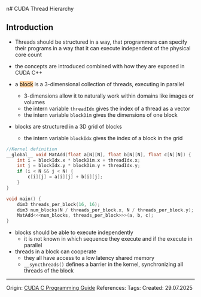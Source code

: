 n# CUDA Thread Hierarchy

## Introduction

- Threads should be structured in a way, that programmers can specify their programs in a way that it can execute independent of the physical core count
- the concepts are introduced combined with how they are exposed in CUDA C++

- a <mark style="background: #FFB86CA6;">block</mark> is a 3-dimensional collection of threads, executing in parallel
	- 3-dimensions allow it to naturally work within domains like images or volumes
	- the intern variable `threadIdx` gives the index of a thread as a vector
	- the intern variable `blockDim` gives the dimensions of one block
- blocks are structured in a 3D grid of blocks
	- the intern variable `blockIdx` gives the index of a block in the grid

```c++
//Kernel definition
__global__ void MatAdd(float a[N][N], float b[N][N], float c[N][N]) {
	int i = blockIdx.x * blockDim.x + threadIdx.x;
	int j = blockIdx.y * blockDim.y + threadIdx.y;
	if (i < N && j < N) {
		c[i][j] = a[i][j] + b[i][j];
	}
}

void main() {
	dim3 threads_per_block(16, 16);
	dim3 num_blocks(N / threads_per_block.x, N / threads_per_block.y);
	MatAdd<<<num_blocks, threads_per_block>>>(a, b, c);
}
```

- blocks should be able to execute independently
	- it is not known in which sequence they execute and if the execute in parallel
- threads in a block can cooperate
	- they all have access to a low latency shared memory
	- `__syncthreads()` defines a barrier in the kernel, synchronizing all threads of the block

---

Origin: [CUDA C Programming Guide](https://docs.nvidia.com/cuda/cuda-c-programming-guide/index.html)
References: 
Tags: 
Created: 29.07.2025

